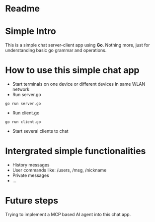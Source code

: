 # Readme

# Simple Intro
This is a simple chat server-client app using **Go**. Nothing more, just for understanding basic go grammar and operations.

# How to use this simple chat app
- Start terminals on one device or different devices in same WLAN network
- Run server.go
``` shell
go run server.go
```
- Run client.go
``` shell
go run client.go
```
- Start several clients to chat

# Intergrated simple functionalities
- History messages
- User commands like: /users, /msg, /nickname
- Private messages
- ...

# Future steps
Trying to implement a MCP based AI agent into this chat app.